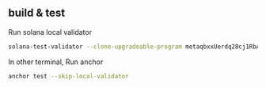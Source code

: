 ## build & test

Run solana local validator

```bash
solana-test-validator --clone-upgradeable-program metaqbxxUerdq28cj1RbAWkYQm3ybzjb6a8bt518x1s --url https://api.mainnet-beta.solana.com --reset
```

In other terminal, Run anchor

```bash
anchor test --skip-local-validator
```
